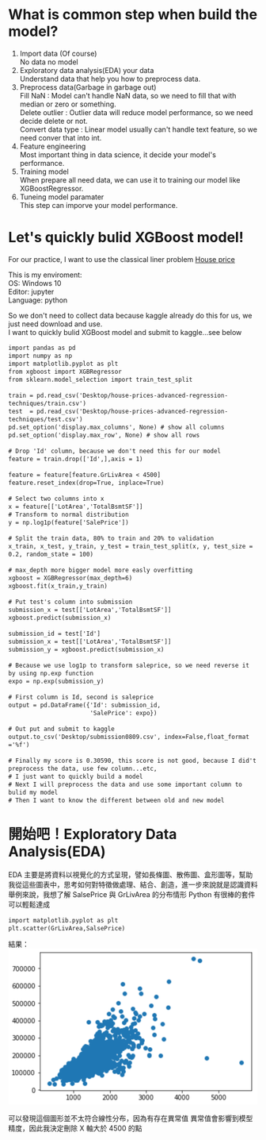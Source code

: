 # What is common step when build the model?
1. Import data (Of course)  
No data no model
2. Exploratory data analysis(EDA) your data  
Understand data that help you how to preprocess data.  
3. Preprocess data(Garbage in garbage out)  
Fill NaN : Model can't handle NaN data, so we need to fill that with median or zero or something.  
Delete outlier : Outlier data will reduce model performance, so we need decide delete or not.  
Convert data type : Linear model usually can't handle text feature, so we need conver that into int.  
4. Feature engineering  
Most important thing in data science, it decide your model's performance.  
5. Training model  
When prepare all need data, we can use it to training our model like XGBoostRegressor.  
6. Tuneing model paramater  
This step can imporve your model performance.

# Let's quickly bulid XGBoost model!
For our practice, I want to use the classical liner problem <a href="https://www.kaggle.com/c/house-prices-advanced-regression-techniques/overview" title="Title">House price</a>   

This is my enviroment:  
OS: Windows 10  
Editor: jupyter  
Language: python  

So we don't need to collect data because kaggle already do this for us, we just need download and use.  
I want to quickly bulid XGBoost model and submit to kaggle...see below

    import pandas as pd
    import numpy as np
    import matplotlib.pyplot as plt
    from xgboost import XGBRegressor
    from sklearn.model_selection import train_test_split
    
    train = pd.read_csv('Desktop/house-prices-advanced-regression-techniques/train.csv')
    test  = pd.read_csv('Desktop/house-prices-advanced-regression-techniques/test.csv')
    pd.set_option('display.max_columns', None) # show all columns
    pd.set_option('display.max_row', None) # show all rows  
    
    # Drop 'Id' column, because we don't need this for our model
    feature = train.drop(['Id',],axis = 1)

    feature = feature[feature.GrLivArea < 4500]
    feature.reset_index(drop=True, inplace=True)

    # Select two columns into x
    x = feature[['LotArea','TotalBsmtSF']]
    # Transform to normal distribution
    y = np.log1p(feature['SalePrice'])
    
    # Split the train data, 80% to train and 20% to validation
    x_train, x_test, y_train, y_test = train_test_split(x, y, test_size = 0.2, random_state = 100)
    
    # max_depth more bigger model more easly overfitting
    xgboost = XGBRegressor(max_depth=6)
    xgboost.fit(x_train,y_train)
    
    # Put test's column into submission
    submission_x = test[['LotArea','TotalBsmtSF']]
    xgboost.predict(submission_x)
    
    submission_id = test['Id']
    submission_x = test[['LotArea','TotalBsmtSF']]
    submission_y = xgboost.predict(submission_x)
    
    # Because we use log1p to transform saleprice, so we need reverse it by using np.exp function
    expo = np.exp(submission_y)
    
    # First column is Id, second is saleprice
    output = pd.DataFrame({'Id': submission_id,
                           'SalePrice': expo})
                           
    # Out put and submit to kaggle
    output.to_csv('Desktop/submission0809.csv', index=False,float_format ='%f')
    
    # Finally my score is 0.30590, this score is not good, because I did't preprocess the data, use few column...etc,
    # I just want to quickly build a model
    # Next I will preprocess the data and use some important column to bulid my model
    # Then I want to know the different between old and new model

# 開始吧！Exploratory Data Analysis(EDA)
EDA 主要是將資料以視覺化的方式呈現，譬如長條圖、散佈圖、盒形圖等，幫助我從這些圖表中，思考如何對特徵做處理、結合、創造，進一步來說就是認識資料  
舉例來說，我想了解 SalsePrice 與 GrLivArea 的分布情形
Python 有很棒的套件可以輕鬆達成

    import matplotlib.pyplot as plt
    plt.scatter(GrLivArea,SalsePrice)

結果：  
  ![image](https://github.com/Wkalpha/pythonKaggleHousePrice/blob/master/pltscatter.png)  
  
可以發現這個圖形並不太符合線性分布，因為有存在異常值 
異常值會影響到模型精度，因此我決定刪除 X 軸大於 4500 的點
    
